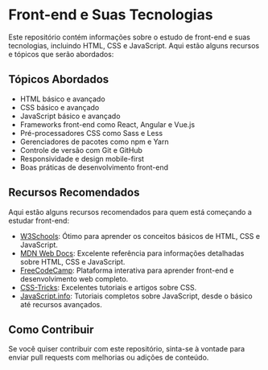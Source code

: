 # Front-end e Suas Tecnologias

Este repositório contém informações sobre o estudo de front-end e suas tecnologias, incluindo HTML, CSS e JavaScript. Aqui estão alguns recursos e tópicos que serão abordados:

## Tópicos Abordados

- HTML básico e avançado
- CSS básico e avançado
- JavaScript básico e avançado
- Frameworks front-end como React, Angular e Vue.js
- Pré-processadores CSS como Sass e Less
- Gerenciadores de pacotes como npm e Yarn
- Controle de versão com Git e GitHub
- Responsividade e design mobile-first
- Boas práticas de desenvolvimento front-end

## Recursos Recomendados

Aqui estão alguns recursos recomendados para quem está começando a estudar front-end:

- [W3Schools](https://www.w3schools.com/): Ótimo para aprender os conceitos básicos de HTML, CSS e JavaScript.
- [MDN Web Docs](https://developer.mozilla.org/): Excelente referência para informações detalhadas sobre HTML, CSS e JavaScript.
- [FreeCodeCamp](https://www.freecodecamp.org/): Plataforma interativa para aprender front-end e desenvolvimento web completo.
- [CSS-Tricks](https://css-tricks.com/): Excelentes tutoriais e artigos sobre CSS.
- [JavaScript.info](https://javascript.info/): Tutoriais completos sobre JavaScript, desde o básico até recursos avançados.

## Como Contribuir

Se você quiser contribuir com este repositório, sinta-se à vontade para enviar pull requests com melhorias ou adições de conteúdo.

